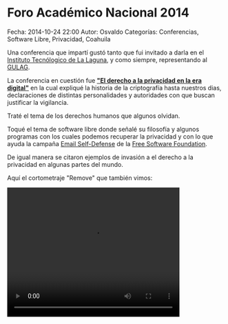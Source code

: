 Foro Académico Nacional 2014
==================================

Fecha: 2014-10-24 22:00
Autor: Osvaldo
Categorías: Conferencias, Software Libre, Privacidad, Coahuila

Una conferencia que impartí gustó tanto que fui invitado a darla en el [Instituto Tecnólogico de La Laguna](http://www.itlalaguna.edu.mx/), y como siempre, representando al [GULAG](http://gulag.org.mx/).

<!-- break -->

La conferencia en cuestión fue [**"El derecho a la privacidad en la era digital"**](https://github.com/ChicoXXX/Conferencia-DPED) en la cual expliqué la historia de la criptografía hasta nuestros dias, declaraciones de distintas personalidades y autoridades con que buscan justificar la vigilancia.

Traté el tema de los derechos humanos que algunos olvidan.

Toqué el tema de software libre donde señalé su filosofía y algunos programas con los cuales podemos recuperar la privacidad y con lo que ayuda la campaña [Email Self-Defense](https://emailselfdefense.fsf.org/es/) de la [Free Software Foundation](https://fsf.org/).

De igual manera se citaron ejemplos de invasión a el derecho a la privacidad en algunas partes del mundo.

Aquí el cortometraje "Remove" que también vimos:

<video style="width:400px;height:300px;" controls>
    <source src="2014-10-16-semana-academica-xx-4/Remove.ogv" type="video/ogg">
    <p>This is fallback content to display if the browser does not support the video element.</p>
</video>
